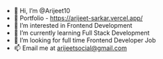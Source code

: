 - 👋 Hi, I’m @Arijeet10
- 💼 Portfolio - https://arijeet-sarkar.vercel.app/
- 👀 I’m interested in Frontend Development
- 🌱 I’m currently learning Full Stack Development
- 💞️ I’m looking for full time Frontend Developer Job
- 📫 Email me at arijeetsocial@gmail.com


<!---
Arijeet10/Arijeet10 is a ✨ special ✨ repository because its `README.md` (this file) appears on your GitHub profile.
You can click the Preview link to take a look at your changes.
--->
